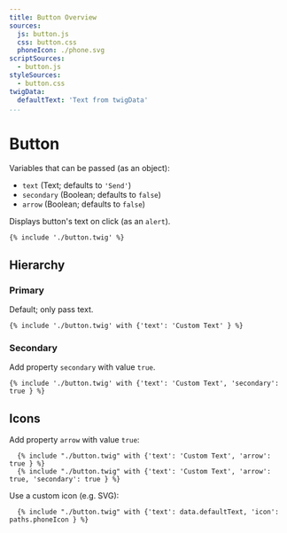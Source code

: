 ```yaml
---
title: Button Overview
sources:
  js: button.js
  css: button.css
  phoneIcon: ./phone.svg
scriptSources:
  - button.js
styleSources:
  - button.css
twigData: 
  defaultText: 'Text from twigData'
...
```


# Button

Variables that can be passed (as an object):
- `text` (Text; defaults to `'Send'`)
- `secondary` (Boolean; defaults to `false`)
- `arrow` (Boolean; defaults to `false`)

Displays button's text on click (as an `alert`).

```twig
{% include './button.twig' %}
```

## Hierarchy

### Primary

Default; only pass text.

```twig
{% include './button.twig' with {'text': 'Custom Text' } %}
```

### Secondary

Add property `secondary` with value `true`.

```twig
{% include './button.twig' with {'text': 'Custom Text', 'secondary': true } %}
```

## Icons

Add property `arrow` with value `true`:

```twig
  {% include "./button.twig" with {'text': 'Custom Text', 'arrow': true } %}
  {% include "./button.twig" with {'text': 'Custom Text', 'arrow': true, 'secondary': true } %}
```

Use a custom icon (e.g. SVG):

```twig
  {% include "./button.twig" with {'text': data.defaultText, 'icon': paths.phoneIcon } %}
```
